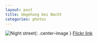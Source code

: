 ```yaml
---
layout: post
title: Umgehung bei Nacht
categories: photos
---
```


![Night street](https://live.staticflickr.com/65535/50795024116_d2a0d68166_b.jpg){: .center-image }
[Flickr link](https://flic.kr/p/2kozLZS)
